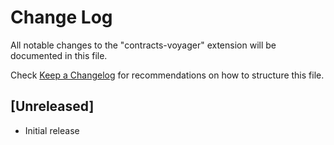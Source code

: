 # Change Log

All notable changes to the "contracts-voyager" extension will be documented in this file.

Check [Keep a Changelog](http://keepachangelog.com/) for recommendations on how to structure this file.

## [Unreleased]

- Initial release